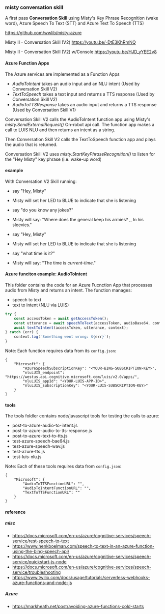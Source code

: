 ### misty conversation skill

A first pass **Conversation Skill** using Misty's Key Phrase Recognition (wake word),  Azure 
Speech To Text (STT) and Azure Text To Speech (TTS)

https://github.com/wwlib/misty-azure

Misty II - Conversation Skill (V2)
https://youtu.be/-DtE3KhRmNQ

Misty II - Conversation Skill (V2) w/Console
https://youtu.be/HJD_yYEE2v8

#### Azure Function Apps

The Azure services are implemented as a Function Apps 
- *AudioToIntent* takes an audio input and an NLU intent (Used by Conversation Skill V2)
- *TextToSpeech* takes a text input and returns a TTS response (Used by Conversation Skill V2)
- *AudioToTTSResponse* takes an audio input and returns a TTS response (Used by Conversation Skill V1)

Conversation Skill V2 calls the AudioToIntent function app using Misty's *misty.SendExternalRequest()* On-robot api call. The function app makes a call to LUIS NLU and then returns an intent as a string.

Then Conversation Skill V2 calls the TextToSpeech function app and plays the audio that is returned.

Conversation Skill V2 uses *misty.StartKeyPhraseRecognition()* to listen for the "Hey Misty" key phrase (i.e. wake-up word)

#### example
With Conversation V2 Skill running:
- say "Hey, Misty"
- Misty will set her LED to BLUE to indicate that she is listening
- say "do you know any jokes?"
- Misty will say: "Where does the general keep his armies? ,, In his sleevies."

- say "Hey, Misty"
- Misty will set her LED to BLUE to indicate that she is listening
- say "what time is it?"
- Misty will say: "The time is *current-time*."

#### Azure funciton example: AudioToIntent
This folder contains the code for an Azure Fucnction App that processes audio from Misty and returns an intent. The function manages:
- speech to text
- text to intent (NLU via LUIS)

``` javascript
try {
    const accessToken = await getAccessToken();
    const utterance = await speechToText(accessToken, audioBase64, context);
    await textToIntent(accessToken, utterance, context);
} catch (err) {
    context.log(`Something went wrong: ${err}`);
}
```

Note: Each function requires data from its `config.json`:
```
{
    "Microsoft": {
        "AzureSpeechSubscriptionKey": "<YOUR-BING-SUBSCRIPTION-KEY>",
        "nluLUIS_endpoint": "https://westus.api.cognitive.microsoft.com/luis/v2.0/apps/",
        "nluLUIS_appId": "<YOUR-LUIS-APP-ID>",
        "nluLUIS_subscriptionKey": "<YOUR-LUIS-SUBSCRIPTION-KEY>"
    }
}
```

#### tools
The tools foldler contains node/javascript tools for testing the calls to azure:

- post-to-azure-audio-to-intent.js
- post-to-azure-audio-to-tts-response.js
- post-to-azure-text-to-tts.js
- test-azure-speech-bae64.js
- test-azure-speech-wav.js
- test-azure-tts.js
- test-luis-nlu.js

Note: Each of these tools requires data from `config.json`:
```
{
    "Microsoft": {
        "AudioToTTSFunctionURL": "",
        "AudioToIntentFunctionURL": "",
        "TextToTTSFunctionURL": ""
    }
}
```

#### reference

##### misc
- https://docs.microsoft.com/en-us/azure/cognitive-services/speech-service/rest-speech-to-text
- https://www.henkboelman.com/speech-to-text-in-an-azure-function-using-the-bing-speech-api/
- https://docs.microsoft.com/en-us/azure/cognitive-services/speech-service/quickstart-js-node
- https://docs.microsoft.com/en-us/azure/cognitive-services/speech-service/troubleshooting
- https://www.twilio.com/docs/usage/tutorials/serverless-webhooks-azure-functions-and-node-js

##### Azure
- https://markheath.net/post/avoiding-azure-functions-cold-starts
